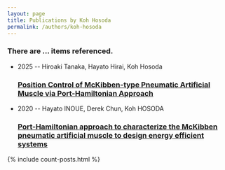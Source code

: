 ```yaml
---
layout: page
title: Publications by Koh Hosoda
permalink: /authors/koh-hosoda
---
```


<h3 id="number-posts">There are ... items referenced.</h3>
<ul class="post-list">
<li><span class='post-meta'>2025 -- Hiroaki Tanaka, Hayato Hirai, Koh Hosoda</span><h3><a class='post-link' href="{{ site.baseurl }}/position-control-of-mckibben-type-pneumatic-artificial-muscle-via-port-hamiltonian-approach">Position Control of McKibben-type Pneumatic Artificial Muscle via Port-Hamiltonian Approach</a></h3></li>
<li><span class='post-meta'>2020 -- Hayato INOUE, Derek Chun, Koh HOSODA</span><h3><a class='post-link' href="{{ site.baseurl }}/port-hamiltonian-approach-to-characterize-the-mckibben-pneumatic-artificial-muscle-to-design-energy-efficient-systems">Port-Hamiltonian approach to characterize the McKibben pneumatic artificial muscle to design energy efficient systems</a></h3></li>

</ul>
{% include count-posts.html %}
